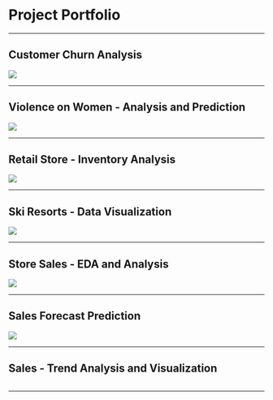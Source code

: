 # Project Portfolio

---

## Customer Churn Analysis

<a href = "https://github.com/Abhijith-Upadhya/abhijith-upadhya.github.io/tree/main/Customer%20Churn" target = "_blank"><img src="https://www.voxco.com/wp-content/uploads/2021/09/Everything-you-need-to-know-about-Customer-Churn2.jpg"/></a>

---

## Violence on Women - Analysis and Prediction

<a href = "https://github.com/Abhijith-Upadhya/abhijith-upadhya.github.io/tree/main/Violence%20on%20Women" target = "_blank"><img src="https://media.licdn.com/dms/image/v2/D5612AQEZkTV5_SqH_Q/article-cover_image-shrink_720_1280/article-cover_image-shrink_720_1280/0/1714268684747?e=1735776000&v=beta&t=LJQxBUAlioMMrau9BuLC-MnOJp_WCXc24ly0H0NFh3E"/></a>

---

## Retail Store - Inventory Analysis

<a href = "https://github.com/Abhijith-Upadhya/abhijith-upadhya.github.io/tree/main/Retail%20Store" target = "_blank"><img src="https://bizom.com/wp-content/uploads/2023/04/Unlocking-the-Benefits-of-Inventory-Management-Software-blog-banner-image.jpg"/></a>

---

## Ski Resorts - Data Visualization

<a href = "https://github.com/Abhijith-Upadhya/abhijith-upadhya.github.io/tree/main/Ski_resort" target = "_blank"><img src="https://www.skisolutions.com/app/uploads/2023/05/ski-resorts.jpg"/></a>

---

## Store Sales - EDA and Analysis

<a href = "https://github.com/Abhijith-Upadhya/abhijith-upadhya.github.io/tree/main/Store%20Sales" target = "_blank"><img src="https://www.yourretailcoach.in/wp-content/uploads/2020/07/How-to-increase-retail-sales@2x-1080x675.png"/></a>

---

## Sales Forecast Prediction

<a href = "https://github.com/Abhijith-Upadhya/abhijith-upadhya.github.io/tree/main/Sales%20Prediction" target = "_blank"><img src="http://hptpedia.hyper-trade.com/content/images/2023/08/Sales-forecast.jpg"/></a>

---

## Sales - Trend Analysis and Visualization

<a href = "https://github.com/Abhijith-Upadhya/abhijith-upadhya.github.io/tree/main/Sales%20Trend"  target = "_blank"><img loading="lazy" alt="" src="https://a.storyblok.com/f/64010/1200x630/2dc4d294cf/retaildataanalytics4.png"></a>

---
